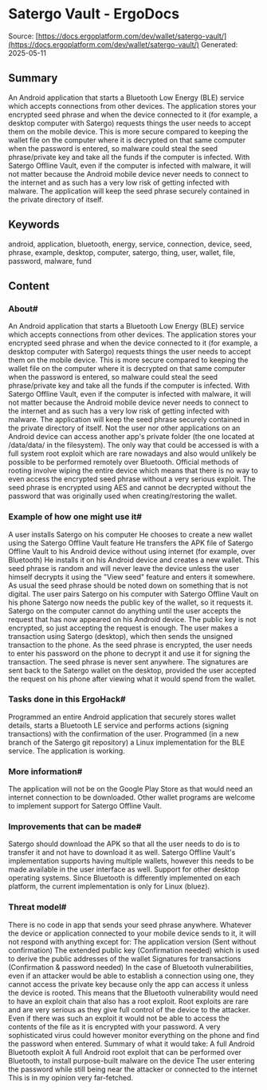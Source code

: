 # Satergo Vault - ErgoDocs
Source: [https://docs.ergoplatform.com/dev/wallet/satergo-vault/](https://docs.ergoplatform.com/dev/wallet/satergo-vault/)
Generated: 2025-05-11

## Summary
An Android application that starts a Bluetooth Low Energy (BLE) service which accepts connections from other devices. The application stores your encrypted seed phrase and when the device connected to it (for example, a desktop computer with Satergo) requests things the user needs to accept them on the mobile device. This is more secure compared to keeping the wallet file on the computer where it is decrypted on that same computer when the password is entered, so malware could steal the seed phrase/private key and take all the funds if the computer is infected. With Satergo Offline Vault, even if the computer is infected with malware, it will not matter because the Android mobile device never needs to connect to the internet and as such has a very low risk of getting infected with malware. The application will keep the seed phrase securely contained in the private directory of itself.

## Keywords
android, application, bluetooth, energy, service, connection, device, seed, phrase, example, desktop, computer, satergo, thing, user, wallet, file, password, malware, fund

## Content
### About#
An Android application that starts a Bluetooth Low Energy (BLE) service which accepts connections from other devices. The application stores your encrypted seed phrase and when the device connected to it (for example, a desktop computer with Satergo) requests things the user needs to accept them on the mobile device. This is more secure compared to keeping the wallet file on the computer where it is decrypted on that same computer when the password is entered, so malware could steal the seed phrase/private key and take all the funds if the computer is infected.
With Satergo Offline Vault, even if the computer is infected with malware, it will not matter because the Android mobile device never needs to connect to the internet and as such has a very low risk of getting infected with malware. The application will keep the seed phrase securely contained in the private directory of itself. Not the user nor other applications on an Android device can access another app's private folder (the one located at /data/data/ in the filesystem). The only way that could be accessed is with a full system root exploit which are rare nowadays and also would unlikely be possible to be performed remotely over Bluetooth. Official methods of rooting involve wiping the entire device which means that there is no way to even access the encrypted seed phrase without a very serious exploit.
The seed phrase is encrypted using AES and cannot be decrypted without the password that was originally used when creating/restoring the wallet.

### Example of how one might use it#
A user installs Satergo on his computer
He chooses to create a new wallet using the Satergo Offline Vault feature
He transfers the APK file of Satergo Offline Vault to his Android device without using internet (for example, over Bluetooth)
He installs it on his Android device and creates a new wallet. This seed phrase is random and will never leave the device unless the user himself decrypts it using the "View seed" feature and enters it somewhere. As usual the seed phrase should be noted down on something that is not digital.
The user pairs Satergo on his computer with Satergo Offline Vault on his phone
Satergo now needs the public key of the wallet, so it requests it. Satergo on the computer cannot do anything until the user accepts the request that has now appeared on his Android device. The public key is not encrypted, so just accepting the request is enough.
The user makes a transaction using Satergo (desktop), which then sends the unsigned transaction to the phone. As the seed phrase is encrypted, the user needs to enter his password on the phone to decrypt it and use it for signing the transaction. The seed phrase is never sent anywhere.
The signatures are sent back to the Satergo wallet on the desktop, provided the user accepted the request on his phone after viewing what it would spend from the wallet.

### Tasks done in this ErgoHack#
Programmed an entire Android application that securely stores wallet details, starts a Bluetooth LE service and performs actions (signing transactions) with the confirmation of the user.
Programmed (in a new branch of the Satergo git repository) a Linux implementation for the BLE service.
The application is working.

### More information#
The application will not be on the Google Play Store as that would need an internet connection to be downloaded.
Other wallet programs are welcome to implement support for Satergo Offline Vault.

### Improvements that can be made#
Satergo should download the APK so that all the user needs to do is to transfer it and not have to download it as well.
Satergo Offline Vault's implementation supports having multiple wallets, however this needs to be made available in the user interface as well.
Support for other desktop operating systems. Since Bluetooth is differently implemented on each platform, the current implementation is only for Linux (bluez).

### Threat model#
There is no code in app that sends your seed phrase anywhere. Whatever the device or application connected to your mobile device sends to it, it will not respond with anything except for:
The application version (Sent without confirmation)
The extended public key (Confirmation needed) which is used to derive the public addresses of the wallet
Signatures for transactions (Confirmation & password needed)
In the case of Bluetooth vulnerabilities, even if an attacker would be able to establish a connection using one, they cannot access the private key because only the app can access it unless the device is rooted. This means that the Bluetooth vulnerability would need to have an exploit chain that also has a root exploit.
Root exploits are rare and are very serious as they give full control of the device to the attacker. Even if there was such an exploit it would not be able to access the contents of the file as it is encrypted with your password. A very sophisticated virus could however monitor everything on the phone and find the password when entered. Summary of what it would take:
A full Android Bluetooth exploit
A full Android root exploit that can be performed over Bluetooth, to install purpose-built malware on the device
The user entering the password while still being near the attacker or connected to the internet
This is in my opinion very far-fetched.
